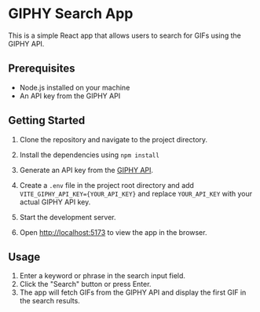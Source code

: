 # GIPHY Search App

This is a simple React app that allows users to search for GIFs using the GIPHY API.

## Prerequisites

- Node.js installed on your machine
- An API key from the GIPHY API

## Getting Started

1. Clone the repository and navigate to the project directory.

2. Install the dependencies using `npm install`

3. Generate an API key from the [GIPHY API](https://developers.giphy.com/docs/api/#quick-start-guide).

4. Create a `.env` file in the project root directory and add `VITE_GIPHY_API_KEY={YOUR_API_KEY}` and replace `YOUR_API_KEY` with your actual GIPHY API key.

5. Start the development server.

6. Open [http://localhost:5173](http://localhost:5173) to view the app in the browser.

## Usage

1. Enter a keyword or phrase in the search input field.
2. Click the "Search" button or press Enter.
3. The app will fetch GIFs from the GIPHY API and display the first GIF in the search results.
